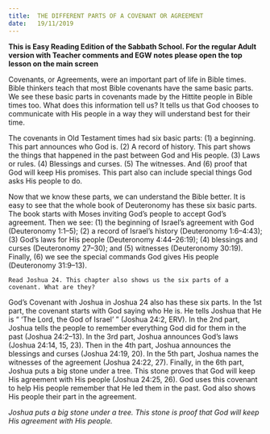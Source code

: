 ```yaml
---
title:  THE DIFFERENT PARTS OF A COVENANT OR AGREEMENT
date:   19/11/2019
---
```


**This is Easy Reading Edition of the Sabbath School. For the regular Adult version with Teacher comments and EGW notes please open the top lesson on the main screen** 

Covenants, or Agreements, were an important part of life in Bible times. Bible thinkers teach that most Bible covenants have the same basic parts. We see these basic parts in covenants made by the Hittite people in Bible times too. What does this information tell us? It tells us that God chooses to communicate with His people in a way they will understand best for their time.

The covenants in Old Testament times had six basic parts: (1) a beginning. This part announces who God is. (2) A record of history. This part shows the things that happened in the past between God and His people. (3) Laws or rules. (4) Blessings and curses. (5) The witnesses. And (6) proof that God will keep His promises. This part also can include special things God asks His people to do. 

Now that we know these parts, we can understand the Bible better. It is easy to see that the whole book of Deuteronomy has these six basic parts. The book starts with Moses inviting God’s people to accept God’s agreement. Then we see: (1) the beginning of Israel’s agreement with God (Deuteronomy 1:1–5); (2) a record of Israel’s history (Deuteronomy 1:6–4:43); (3) God’s laws for His people (Deuteronomy 4:44–26:19); (4) blessings and curses (Deuteronomy 27–30); and (5) witnesses (Deuteronomy 30:19). Finally, (6) we see the special commands God gives His people (Deuteronomy 31:9–13).

`Read Joshua 24. This chapter also shows us the six parts of a covenant. What are they?`

God’s Covenant with Joshua in Joshua 24 also has these six parts. In the 1st part, the covenant starts with God saying who He is. He tells Joshua that He is “ ‘The Lord, the God of Israel’ ” (Joshua 24:2, ERV). In the 2nd part, Joshua tells the people to remember everything God did for them in the past (Joshua 24:2–13). In the 3rd part, Joshua announces God’s laws (Joshua 24:14, 15, 23). Then in the 4th part, Joshua announces the blessings and curses (Joshua 24:19, 20). In the 5th part, Joshua names the witnesses of the agreement (Joshua 24:22, 27). Finally, in the 6th part, Joshua puts a big stone under a tree. This stone proves that God will keep His agreement with His people (Joshua 24:25, 26). God uses this covenant to help His people remember that He led them in the past. God also shows His people their part in the agreement.

_Joshua puts a big stone under a tree. This stone is proof that God will keep His agreement with His people._